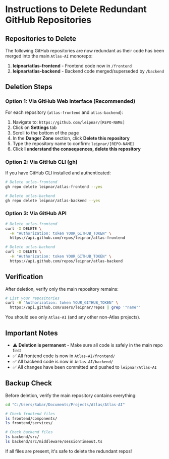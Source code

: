 # Instructions to Delete Redundant GitHub Repositories

## Repositories to Delete

The following GitHub repositories are now redundant as their code has been merged into the main `Atlas-AI` monorepo:

1. **leipnar/atlas-frontend** - Frontend code now in `/frontend`
2. **leipnar/atlas-backend** - Backend code merged/superseded by `/backend`

## Deletion Steps

### Option 1: Via GitHub Web Interface (Recommended)

For each repository (`atlas-frontend` and `atlas-backend`):

1. Navigate to: `https://github.com/leipnar/[REPO-NAME]`
2. Click on **Settings** tab
3. Scroll to the bottom of the page
4. In the **Danger Zone** section, click **Delete this repository**
5. Type the repository name to confirm: `leipnar/[REPO-NAME]`
6. Click **I understand the consequences, delete this repository**

### Option 2: Via GitHub CLI (gh)

If you have GitHub CLI installed and authenticated:

```bash
# Delete atlas-frontend
gh repo delete leipnar/atlas-frontend --yes

# Delete atlas-backend
gh repo delete leipnar/atlas-backend --yes
```

### Option 3: Via GitHub API

```bash
# Delete atlas-frontend
curl -X DELETE \
  -H "Authorization: token YOUR_GITHUB_TOKEN" \
  https://api.github.com/repos/leipnar/atlas-frontend

# Delete atlas-backend
curl -X DELETE \
  -H "Authorization: token YOUR_GITHUB_TOKEN" \
  https://api.github.com/repos/leipnar/atlas-backend
```

## Verification

After deletion, verify only the main repository remains:

```bash
# List your repositories
curl -H "Authorization: token YOUR_GITHUB_TOKEN" \
  https://api.github.com/users/leipnar/repos | grep '"name"'
```

You should see only `Atlas-AI` (and any other non-Atlas projects).

## Important Notes

- ⚠️ **Deletion is permanent** - Make sure all code is safely in the main repo first
- ✅ All frontend code is now in `Atlas-AI/frontend/`
- ✅ All backend code is now in `Atlas-AI/backend/`
- ✅ All changes have been committed and pushed to `leipnar/Atlas-AI`

## Backup Check

Before deletion, verify the main repository contains everything:

```bash
cd "C:/Users/Sabar/Documents/Projects/Atlas/Atlas-AI"

# Check frontend files
ls frontend/components/
ls frontend/services/

# Check backend files  
ls backend/src/
ls backend/src/middleware/sessionTimeout.ts
```

If all files are present, it's safe to delete the redundant repos!

